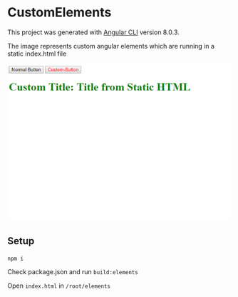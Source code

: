 # CustomElements

This project was generated with [Angular CLI](https://github.com/angular/angular-cli) version 8.0.3.

The image represents custom angular elements which are running in a static index.html file

![Custom Elements](https://github.com/dinohorvat/angular-custom-elements/blob/master/src/assets/customExample.png?raw=true)

## Setup

`npm i` 

Check package.json and run `build:elements`

Open `index.html` in `/root/elements`
